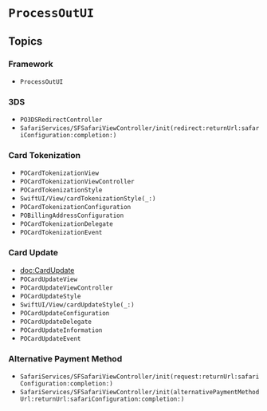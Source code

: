 # ``ProcessOutUI``

## Topics

### Framework 

- ``ProcessOutUI``

### 3DS

- ``PO3DSRedirectController``
- ``SafariServices/SFSafariViewController/init(redirect:returnUrl:safariConfiguration:completion:)``

### Card Tokenization

- ``POCardTokenizationView``
- ``POCardTokenizationViewController``
- ``POCardTokenizationStyle``
- ``SwiftUI/View/cardTokenizationStyle(_:)``
- ``POCardTokenizationConfiguration``
- ``POBillingAddressConfiguration``
- ``POCardTokenizationDelegate``
- ``POCardTokenizationEvent``

### Card Update

- <doc:CardUpdate>
- ``POCardUpdateView``
- ``POCardUpdateViewController``
- ``POCardUpdateStyle``
- ``SwiftUI/View/cardUpdateStyle(_:)``
- ``POCardUpdateConfiguration``
- ``POCardUpdateDelegate``
- ``POCardUpdateInformation``
- ``POCardUpdateEvent``

### Alternative Payment Method

- ``SafariServices/SFSafariViewController/init(request:returnUrl:safariConfiguration:completion:)``
- ``SafariServices/SFSafariViewController/init(alternativePaymentMethodUrl:returnUrl:safariConfiguration:completion:)``
